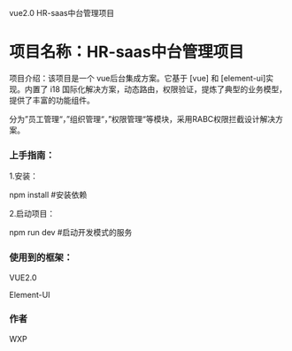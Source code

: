 vue2.0 HR-saas中台管理项目
# 项目名称：HR-saas中台管理项目

项目介绍：该项目是一个 vue后台集成方案。它基于 [vue] 和 [element-ui]实现。内置了 i18 国际化解决方案，动态路由，权限验证，提炼了典型的业务模型，提供了丰富的功能组件。

分为”员工管理“，”组织管理“，”权限管理“等模块，采用RABC权限拦截设计解决方案。

### 上手指南：

1.安装：

 npm install  #安装依赖

2.启动项目：

 npm run dev #启动开发模式的服务

### 使用到的框架：

VUE2.0

Element-UI

### 作者

WXP

